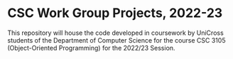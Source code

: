 # CSC Work Group Projects, 2022-23
This repository will house the code developed in coursework by UniCross students of the Department of Computer Science for the course CSC 3105 (Object-Oriented Programming) for the 2022/23 Session.
